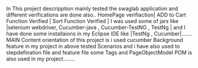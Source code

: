 In This project descripption mainly tested the swaglab application and different verifications are done also.. HomePage verifiaction| ADD to Cart Function Verified |  Sort Function Verified |
I was used some of jars like |selenium webdriver, Cucumber-java , Cucumber-TestNG , TestNg | and I have done some installaions in my Eclipse IDE like |TestNg , Cucumber|.......
MAIN Content orientation of this project is  i used cucumber Background feature in my project in above tested Scenarios and i have also used to stepdefination file and feature file some Tags and PageObjectModel POM is also used in my project........ 

